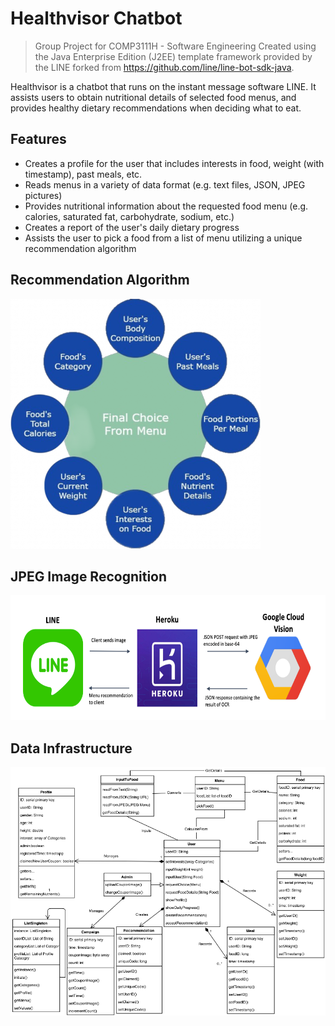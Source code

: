 # Healthvisor Chatbot
> Group Project for COMP3111H - Software Engineering
> Created using the Java Enterprise Edition (J2EE) template framework provided by the LINE forked from  https://github.com/line/line-bot-sdk-java.

Healthvisor is a chatbot that runs on the instant message software LINE. It assists users to obtain nutritional details of selected food menus, and provides healthy dietary recommendations when deciding what to eat. 

## Features
- Creates a profile for the user that includes interests in food, weight (with timestamp), past meals, etc.
- Reads menus in a variety of data format (e.g. text files, JSON, JPEG pictures)
- Provides nutritional information about the requested food menu (e.g. calories, saturated fat, carbohydrate, sodium, etc.)
- Creates a report of the user's daily dietary progress
- Assists the user to pick a food from a list of menu utilizing a unique recommendation algorithm

## Recommendation Algorithm
<img src="/docs/img/algorithm.png" width="400" height="400">

## JPEG Image Recognition
<img src="/docs/img/model.png" width="750" height="200">

## Data Infrastructure
![alt text](/docs/img/data_arch.png)
